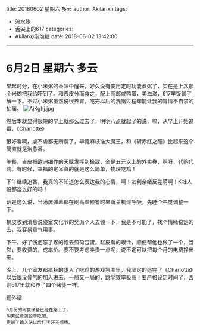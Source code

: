 title: 20180602 星期六 多云
author: Akilarlxh
tags:
  - 流水账
  - 舌尖上的617
categories:
  - Akilarの泡泡糖
date: 2018-06-02 13:42:00
---
# 6月2日 星期六 多云

早起时分，在小米粥的香味中醒来，好久没有使用定时功能煮粥了，实在是上次那个米糊把我给吓到了。和吉皮分而食之，配上高邮咸鸭蛋，美滋滋，617早饭铺了解一下。不过小米粥虽然说很养胃，吃完以后的洗锅过程却能让我的胃情不自禁的抽痛。
![AjKghj.jpg](https://s2.ax1x.com/2019/04/15/AjKghj.jpg)

然后本就显得很短的早上就那么过去了，明明八点就起了的说，嘛，从早上开始追番，《Charlotte》

很好看啊，虐不虐都无所谓了，毕竟麻枝准大魔王，和《斩赤红之瞳》比起来这个简直就是治愈番。

午餐，吉皮把欧洲细作的天赋发挥到极致，全是五元以上的外卖券，啊呀，代购代购。有时候，幸福的定义真的就是这么简单，物理吃鸡！

下午继续追番，我真的不知道怎么表达我的心情，啊！友利奈绪反差萌啊！K社人设都这么好的吗！

话是这么说，当满屏弹幕都在刷高虐预警时果断关机深呼吸，先睡个午觉调整一下。

楠皮收到消息说寝室文化节的奖派个人去领一下，我是不可能了，找个情绪稳定的去，我容易意气用事。

下午，好了伤疤忘了疼的跑去煎荷包蛋，赵皮看的眼馋，顺便帮他也做了一个，当然，要收费的，成本价。要不要考虑卖贵一点呢，说不定可以把每个月的电费挣出来。

晚上，几个室友都疯狂的堕入了吃鸡的游戏氛围里，我坚定的追完了《Charlotte》以后很没骨气的加入进去，一局又一局的，跳伞效率极高！要严格设定时间了，否则617里就和养了四个赌徒一样。

题外话
```
6月份的零食储备已经在路上了。
明天试着包饺子吃吧。
更新了输入法以后打字好不顺畅。
```


